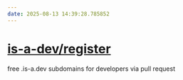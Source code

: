 ```yaml
---
date: 2025-08-13 14:39:28.785852
---
```


# [is-a-dev/register](https://github.com/is-a-dev/register)

free .is-a.dev subdomains for developers via pull request